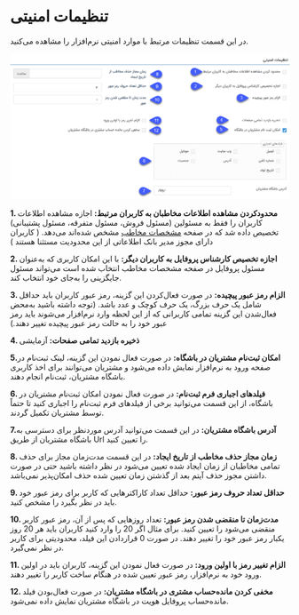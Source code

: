 # تنظیمات امنیتی


در این قسمت تنظیمات مرتبط با موارد امنیتی نرم‌افزار را مشاهده می‌کنید.

![](1.png)

**1. محدودکردن مشاهده اطلاعات مخاطبان به کاربران مرتبط:** اجازه مشاهده اطلاعات کاربران را فقط به مسئولین (مسئول فروش، مسئول متفرقه، مسئول پشتیبانی) تخصیص داده شد که در صفحه [مشخصات مخاطب](https://github.com/1stco/PayamGostarDocs/blob/master/help%202.5.4/Integrated-bank/Database/General-specifications/General-specifications.md) مشخص شده‌اند می‌دهد. (  کاربران دارای مجوز مدیر بانک اطلاعاتی از این محدودیت مستثنا هستند )

**2. اجازه تخصیص کارشناس پروفایل به کاربران دیگر:** با این امکان کاربری که به‌عنوان مسئول پروفایل در صفحه مشخصات مخاطب انتخاب شده است می‌تواند مسئول جایگزینی را به‌جای خود انتخاب کند.


**3. الزام رمز عبور پیچیده:** در صورت فعال‌کردن این گزینه، رمز عبور کاربران باید حداقل شامل یک حرف بزرگ، یک حرف کوچک و عدد باشد. (توجه داشته باشید به‌محض فعال‌شدن این گزینه تمامی کاربرانی که از این لحظه وارد نرم‌افزار می‌شوند باید رمز عبور خود را به حالت رمز عبور پیچیده تغییر دهند.) 

**4. ذخیره بازدید تمامی صفحات:** آزمایشی


**5.امکان ثبت‌نام مشتریان در باشگاه:** در صورت فعال نمودن این گزینه، لینک ثبت‌نام در صفحه ورود به نرم‌افزار نمایش داده می‌شود و مشتریان می‌توانند برای اخذ کاربری باشگاه مشتریان، ثبت‌نام انجام دهند.


**6. فیلدهای اجباری فرم ثبت‌نام:** در صورت فعال نمودن امکان ثبت‌نام مشتریان در باشگاه، از این قسمت می‌توانید برخی از فیلدهای فرم ثبت‌نام را اجباری کنید تا حتماً توسط مشتریان تکمیل گردند.
 
 
**7.آدرس باشگاه مشتریان:** در این قسمت می‌توانید آدرس موردنظر برای دسترسی به باشگاه مشتریان از طریق Url را تعیین کنید.

 
**8. زمان مجاز حذف مخاطب از تاریخ ایجاد:** در این قسمت مدت‌زمان مجاز برای حذف تمامی مخاطبان از زمان ایجاد شده تعیین می‌شود در نظر داشته باشید حتی در صورت داشتن مجوز حذف آیتم بعد از گذشتن زمان تعیین شده حذف امکان‌پذیر نمی‌باشد.

 
**9. حداقل تعداد حروف رمز عبور:** حداقل تعداد کاراکترهایی که کاربر برای رمز عبور خود باید در نظر بگیرد را مشخص کنید.
 

**10. مدت‌زمان تا منقضی شدن رمز عبور:** تعداد روزهایی که پس از آن، رمز عبور کاربر منقضی می‌شود را تعیین کنید. برای مثال اگر 20 را وارد کنید کاربران باید هر 20 روز یکبار رمز عبور خود را تغییر دهند. در صورت 0 قراردادن این فیلد، محدودیتی برای کاربر در نظر نمی‌گیرد.


**11. الزام تغییر رمز با اولین ورود:** در صورت فعال نمودن این گزینه، کاربران باید در اولین ورود خود به نرم‌افزار، رمز عبور تعیین شده در هنگام ساخت کاربر را تغییر دهند.


**12. مخفی کردن مانده‌حساب مشتری در باشگاه مشتریان:**  در صورت فعال‌بودن  فیلد مانده‌حساب پروفایل هویت در باشگاه مشتریان  نمایش داده نمی‌شود. 